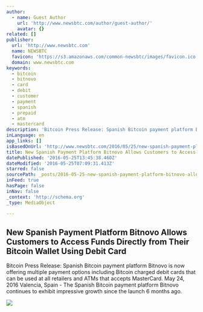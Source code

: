 ```yaml
---
author:
  - name: Guest Author
    url: 'http://www.newsbtc.com/author/guest-author/'
    avatar: {}
related: []
publisher:
  url: 'http://www.newsbtc.com'
  name: NEWSBTC
  favicon: 'https://s3.amazonaws.com/common-newsbtc/images/favicon.ico'
  domain: www.newsbtc.com
keywords:
  - bitcoin
  - bitnovo
  - card
  - debit
  - customer
  - payment
  - spanish
  - prepaid
  - atm
  - mastercard
description: 'Bitcoin Press Release: Spanish Bitcoin payment platform Bitnovo is now offering multiple payment options including Bitcoin charged debit cards that can be used at all retailers and ATMs that accepts MasterCard. May 24, 2016 Valencia, Spain - The Spanish Bitcoin payment platform Bitnovo continues to exhibit impressive growth since the launch 6 months ago.'
inLanguage: en
app_links: []
isBasedOnUrl: 'http://www.newsbtc.com/2016/05/25/new-spanish-payment-platform-bitnovo-allows-customers-access-funds-directly-bitcoin-wallet-using-debit-card/'
title: New Spanish Payment Platform Bitnovo Allows Customers to Access Funds Directly from Their Bitcoin Wallet Using Debit Card
datePublished: '2016-05-25T13:45:38.460Z'
dateModified: '2016-05-25T07:09:31.413Z'
starred: false
sourcePath: _posts/2016-05-25-new-spanish-payment-platform-bitnovo-allows-customers-to-acc.md
inFeed: true
hasPage: false
inNav: false
_context: 'http://schema.org'
_type: MediaObject

---
```

<article style=""><h1>New Spanish Payment Platform Bitnovo Allows Customers to Access Funds Directly from Their Bitcoin Wallet Using Debit Card</h1><p>Bitcoin Press Release: Spanish Bitcoin payment platform Bitnovo is now offering multiple payment options including Bitcoin charged debit cards that can be used at all retailers and ATMs that accepts MasterCard. May 24, 2016 Valencia, Spain - The Spanish Bitcoin payment platform Bitnovo continues to exhibit impressive growth since the launch 6 months ago.</p><img src="http://s3.amazonaws.com/main-newsbtc-images/2016/05/25062338/Bitnovo-Screenshot-Banner-4-1080x675.jpg" /></article>